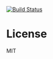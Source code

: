 [![Build Status](https://travis-ci.org/<USERNAME>/<REPO>.png?branch=master)](https://travis-ci.org/fmichonneau/ridigbio)

# License

MIT
